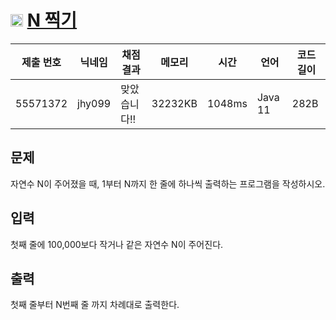 # <img width="20px"  src="https://d2gd6pc034wcta.cloudfront.net/tier/1.svg" class="solvedac-tier"> [N 찍기](https://www.acmicpc.net/problem/2741) 

| 제출 번호 | 닉네임 | 채점 결과 | 메모리 | 시간 | 언어 | 코드 길이 |
|---|---|---|---|---|---|---|
|55571372|jhy099|맞았습니다!! |32232KB|1048ms|Java 11|282B|

## 문제
<p>자연수 N이 주어졌을 때, 1부터 N까지 한 줄에 하나씩 출력하는 프로그램을 작성하시오.</p>

## 입력
<p>첫째 줄에 100,000보다 작거나 같은 자연수 N이 주어진다.</p>

## 출력
<p>첫째 줄부터 N번째 줄 까지 차례대로 출력한다.</p>

